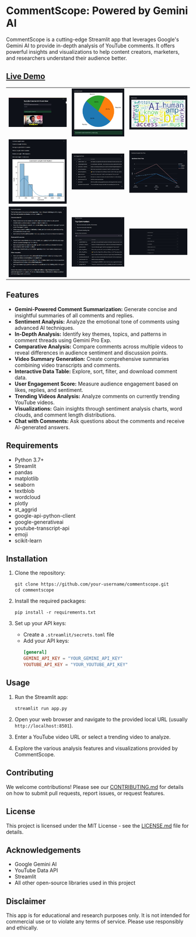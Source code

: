 # CommentScope: Powered by Gemini AI

CommentScope is a cutting-edge Streamlit app that leverages Google's Gemini AI to provide in-depth analysis of YouTube comments. It offers powerful insights and visualizations to help content creators, marketers, and researchers understand their audience better.

## [**Live Demo**](https://commentscope.streamlit.app/)

<table>
  <tr>
    <td><img src="demo_images/main_menu.jpeg" alt="Main Demo"></td>
    <td><img src="demo_images/sentiment_analysis.jpeg" alt="Sentiment Analysis Demo"></td>
    <td><img src="demo_images/word_cloud.jpeg" alt="Word Cloud Demo"></td>
  </tr>
  <tr>
    <td><img src="demo_images/comment_length_analysis.jpeg" alt="Comment Length Demo"></td>
    <td><img src="demo_images/user_engagement_score.jpeg" alt="User Engagement Demo"></td>
    <td><img src="demo_images/sentiment_overtime.jpeg" alt="Sentiment Overtime Demo"></td>
  </tr>
  <tr>
    <td><img src="demo_images/comments_summary.jpeg" alt="Comments Summary Demo"></td>
    <td><img src="demo_images/top_commenters.jpeg" alt="Top Commenters Demo"></td>
    <td><img src="demo_images/collapsed_menu.jpeg" alt="Collapsed Menu Demo"></td>
  </tr>
</table>

## Features

- **Gemini-Powered Comment Summarization:** Generate concise and insightful summaries of all comments and replies.
- **Sentiment Analysis:** Analyze the emotional tone of comments using advanced AI techniques.
- **In-Depth Analysis:** Identify key themes, topics, and patterns in comment threads using Gemini Pro Exp.
- **Comparative Analysis:** Compare comments across multiple videos to reveal differences in audience sentiment and discussion points.
- **Video Summary Generation:** Create comprehensive summaries combining video transcripts and comments.
- **Interactive Data Table:** Explore, sort, filter, and download comment data.
- **User Engagement Score:** Measure audience engagement based on likes, replies, and sentiment.
- **Trending Videos Analysis:** Analyze comments on currently trending YouTube videos.
- **Visualizations:** Gain insights through sentiment analysis charts, word clouds, and comment length distributions.
- **Chat with Comments:** Ask questions about the comments and receive AI-generated answers.

## Requirements

- Python 3.7+
- Streamlit
- pandas
- matplotlib
- seaborn
- textblob
- wordcloud
- plotly
- st_aggrid
- google-api-python-client
- google-generativeai
- youtube-transcript-api
- emoji
- scikit-learn

## Installation

1. Clone the repository:
   ```
   git clone https://github.com/your-username/commentscope.git
   cd commentscope
   ```

2. Install the required packages:
   ```
   pip install -r requirements.txt
   ```

3. Set up your API keys:
   - Create a `.streamlit/secrets.toml` file
   - Add your API keys:
     ```toml
     [general]
     GEMINI_API_KEY = "YOUR_GEMINI_API_KEY"
     YOUTUBE_API_KEY = "YOUR_YOUTUBE_API_KEY"
     ```

## Usage

1. Run the Streamlit app:
   ```
   streamlit run app.py
   ```

2. Open your web browser and navigate to the provided local URL (usually `http://localhost:8501`).

3. Enter a YouTube video URL or select a trending video to analyze.

4. Explore the various analysis features and visualizations provided by CommentScope.

## Contributing

We welcome contributions! Please see our [CONTRIBUTING.md](CONTRIBUTING.md) for details on how to submit pull requests, report issues, or request features.

## License

This project is licensed under the MIT License - see the [LICENSE.md](LICENSE.md) file for details.

## Acknowledgements

- Google Gemini AI
- YouTube Data API
- Streamlit
- All other open-source libraries used in this project

## Disclaimer

This app is for educational and research purposes only. It is not intended for commercial use or to violate any terms of service. Please use responsibly and ethically.